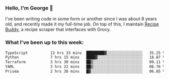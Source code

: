 ### Hello, I'm George 👋

I've been writing code in some form or another since I was about 8 years old, and recently made it my full-time job. On top of this, I maintain [Recipe Buddy](https://github.com/georgegebbett/recipe-buddy), a recipe scraper that interfaces with Grocy.  

<!--
**georgegebbett/georgegebbett** is a ✨ _special_ ✨ repository because its `README.md` (this file) appears on your GitHub profile.

Here are some ideas to get you started:

- 🔭 I’m currently working on ...
- 🌱 I’m currently learning ...
- 👯 I’m looking to collaborate on ...
- 🤔 I’m looking for help with ...
- 💬 Ask me about ...
- 📫 How to reach me: ...
- 😄 Pronouns: ...
- ⚡ Fun fact: ...
-->

### What I've been up to this week:
<!--START_SECTION:waka-->

```txt
TypeScript          13 hrs 33 mins  ████████▓░░░░░░░░░░░░░░░░   35.25 %
Python              7 hrs 15 mins   ████▓░░░░░░░░░░░░░░░░░░░░   18.87 %
Terraform           3 hrs 30 mins   ██▒░░░░░░░░░░░░░░░░░░░░░░   09.11 %
YAML                3 hrs 22 mins   ██▒░░░░░░░░░░░░░░░░░░░░░░   08.76 %
Prisma              2 hrs 38 mins   █▓░░░░░░░░░░░░░░░░░░░░░░░   06.85 %
```

<!--END_SECTION:waka-->
